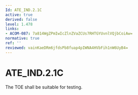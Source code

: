 ```yaml
---
Id: ATE_IND.2.1C
active: true
derived: false
level: 1.478
links:
- ACOM-087: 7a814WgZPmIwIcZlnZVaZCUs7RHTGYUvnlVQjbCoiAw=
normative: true
ref: ''
reviewed: vainKaeDRm6jfdsPb8fuap4pIWNA4HVbFih1nW6UyB4=
---
```


# ATE_IND.2.1C

The TOE shall be suitable for testing.